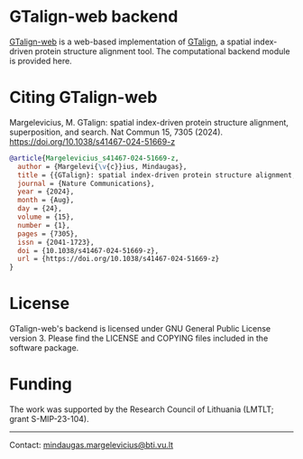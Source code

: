# GTalign-web backend

[GTalign-web](https://bioinformatics.lt/comer/gtalign) is a web-based 
implementation of [GTalign](https://github.com/minmarg/gtalign_alpha), a 
spatial index-driven protein structure alignment tool. 
The computational backend module is provided here.

# Citing GTalign-web

Margelevicius, M. GTalign: spatial index-driven protein structure alignment, 
superposition, and search. Nat Commun 15, 7305 (2024). 
https://doi.org/10.1038/s41467-024-51669-z

```bibtex
@article{Margelevicius_s41467-024-51669-z,
  author = {Margelevi{\v{c}}ius, Mindaugas},
  title = {{GTalign}: spatial index-driven protein structure alignment, superposition, and search},
  journal = {Nature Communications},
  year = {2024},
  month = {Aug},
  day = {24},
  volume = {15},
  number = {1},
  pages = {7305},
  issn = {2041-1723},
  doi = {10.1038/s41467-024-51669-z},
  url = {https://doi.org/10.1038/s41467-024-51669-z}
}
```

# License

GTalign-web's backend is licensed under GNU General Public License version 3. 
Please find the LICENSE and COPYING files included in the software package.

# Funding

The work was supported by the Research Council of Lithuania (LMTLT; grant S-MIP-23-104).

---

Contact: <mindaugas.margelevicius@bti.vu.lt>

